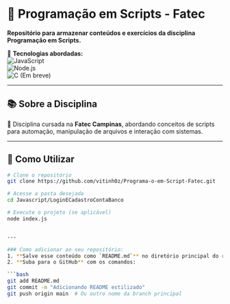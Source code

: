 # 📜 Programação em Scripts - Fatec  

**Repositório para armazenar conteúdos e exercícios da disciplina Programação em Scripts.**  

🚀 **Tecnologias abordadas:**  
![JavaScript](https://img.shields.io/badge/JavaScript-F7DF1E?style=for-the-badge&logo=javascript&logoColor=black)  
![Node.js](https://img.shields.io/badge/Node.js-339933?style=for-the-badge&logo=nodedotjs&logoColor=white)  
![C (Em breve)](https://img.shields.io/badge/C-00599C?style=for-the-badge&logo=c&logoColor=white)  

---


## 📚 Sobre a Disciplina  
📍 Disciplina cursada na **Fatec Campinas**, abordando conceitos de scripts para automação, manipulação de arquivos e interação com sistemas.  

---

## 📌 Como Utilizar  
```bash
# Clone o repositório
git clone https://github.com/vitinh0z/Programa-o-em-Script-Fatec.git

# Acesse a pasta desejada
cd Javascript/LoginECadastroContaBanco

# Execute o projeto (se aplicável)
node index.js


---

### Como adicionar ao seu repositório:
1. **Salve esse conteúdo como `README.md`** no diretório principal do repositório.  
2. **Suba para o GitHub** com os comandos:  

```bash
git add README.md
git commit -m "Adicionando README estilizado"
git push origin main  # Ou outro nome da branch principal

